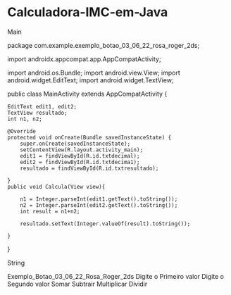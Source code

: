 # Calculadora-IMC-em-Java



Main

package com.example.exemplo_botao_03_06_22_rosa_roger_2ds;

import androidx.appcompat.app.AppCompatActivity;

import android.os.Bundle;
import android.view.View;
import android.widget.EditText;
import android.widget.TextView;

public class MainActivity extends AppCompatActivity {

    EditText edit1, edit2;
    TextView resultado;
    int n1, n2;

    @Override
    protected void onCreate(Bundle savedInstanceState) {
        super.onCreate(savedInstanceState);
        setContentView(R.layout.activity_main);
        edit1 = findViewById(R.id.txtdecimal);
        edit2 = findViewById(R.id.txtdecima1);
        resultado = findViewById(R.id.txtresultado);

    }
    public void Calcula(View view){

        n1 = Integer.parseInt(edit1.getText().toString());
        n2 = Integer.parseInt(edit2.getText().toString());
        int result = n1+n2;

        resultado.setText(Integer.valueOf(result).toString());

    }

}



String

<resources>
    <string name="app_name">Exemplo_Botao_03_06_22_Rosa_Roger_2ds</string>
    <string name="Dica1">Digite o Primeiro valor</string>
    <string name="Dica2">Digite o Segundo valor</string>
    <string name="Somar">Somar</string>
    <string name="Subtrair">Subtrair</string>
    <string name="Multiplicar">Multiplicar</string>
    <string name="Dividir">Dividir</string>
</resources>
